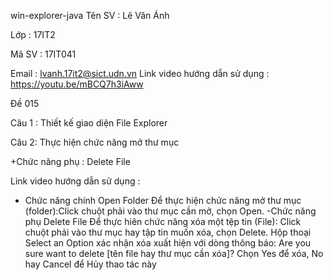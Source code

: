 win-explorer-java
Tên SV : Lê Văn Ánh

Lớp : 17IT2

Mã SV : 17IT041

Email : lvanh.17it2@sict.udn.vn
Link video hướng dẫn sử dụng : https://youtu.be/mBCQ7h3iAww

Đề 015

Câu 1 : Thiết kế giao diện File Explorer

Câu 2: Thực hiện chức năng mở thư mục

+Chức năng phụ : Delete File

Link video hướng dẫn sử dụng : 


- Chức năng chính
Open Folder
Để thực hiện chức năng mở thư mục (folder):Click chuột phải vào thư mục cần mở, chọn Open.
-Chức năng phụ
Delete File
Để thực hiên chức năng xóa một tệp tin (File): Click chuột phải vào thư mục hay tập tin muốn xóa, chọn Delete. Hộp thoại Select an Option xác nhận xóa xuất hiện với dòng thông báo: Are you sure want to delete [tên file hay thư mục cần xóa]? Chọn Yes để xóa, No hay Cancel để Hủy thao tác này
